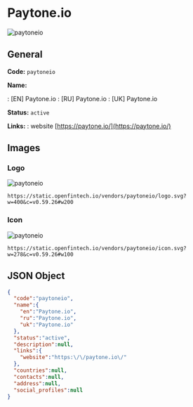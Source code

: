
# Paytone.io 
![paytoneio](https://static.openfintech.io/vendors/paytoneio/logo.svg?w=400&c=v0.59.26#w200)  

## General 
 
**Code:** `paytoneio` 
 
**Name:** 
 
:	[EN] Paytone.io 
:	[RU] Paytone.io 
:	[UK] Paytone.io 
 
**Status:** `active` 
 
**Links:** 
: website [https://paytone.io/](https://paytone.io/) 
 

## Images 

### Logo 
 
![paytoneio](https://static.openfintech.io/vendors/paytoneio/logo.svg?w=400&c=v0.59.26#w200)  

```
https://static.openfintech.io/vendors/paytoneio/logo.svg?w=400&c=v0.59.26#w200
```  

### Icon 
 
![paytoneio](https://static.openfintech.io/vendors/paytoneio/icon.svg?w=278&c=v0.59.26#w100)  

```
https://static.openfintech.io/vendors/paytoneio/icon.svg?w=278&c=v0.59.26#w100
```  

## JSON Object 

```json
{
  "code":"paytoneio",
  "name":{
    "en":"Paytone.io",
    "ru":"Paytone.io",
    "uk":"Paytone.io"
  },
  "status":"active",
  "description":null,
  "links":{
    "website":"https:\/\/paytone.io\/"
  },
  "countries":null,
  "contacts":null,
  "address":null,
  "social_profiles":null
}
```  
